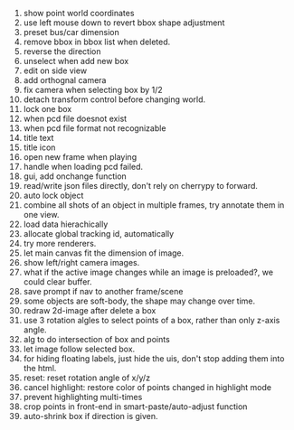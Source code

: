 1. show point world coordinates
1. use left mouse down to revert bbox shape adjustment
1. preset bus/car dimension
1. remove bbox in bbox list when deleted.
2. reverse the direction
3. unselect when add new box
4. edit on side view
5. add orthognal camera
6. fix camera when selecting box by 1/2
7. detach transform control before changing world.
8. lock one box
9. when pcd file doesnot exist
10. when pcd file format not recognizable
11. title text
12. title icon
12.  open new frame when playing
13.  handle when loading pcd failed.
14.  gui, add onchange function
15.  read/write json files directly, don't rely on cherrypy to forward.
16.  auto lock object
17.  combine all shots of an object in multiple frames, try annotate them in one view.
18.  load data hierachically
19.  allocate global tracking id, automatically
20.  try more renderers.
21.  let main canvas fit the dimension of image.
22.  show left/right camera images.
23.  what if the active image changes while an image is preloaded?, we could clear buffer.
24.  save prompt if nav to another frame/scene
25.  some objects are soft-body, the shape may change over time.
26.  redraw 2d-image after delete a box
27.  use 3 rotation algles to select points of a box, rather than only z-axis angle.
28.  alg to do intersection of box and points
29.  let image follow selected box.
30.  for hiding floating labels, just hide the uis, don't stop adding them into the html.
31.  reset: reset rotation angle of x/y/z
32.  cancel highlight: restore color of points changed in highlight mode
33.  prevent highlighting multi-times
34.  crop points in front-end in smart-paste/auto-adjust function
35.  auto-shrink box if direction is given.